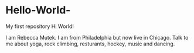 # Hello-World-
My first repository
Hi World! 

I am Rebecca Mutek.  I am from Philadelphia but now live in Chicago.  Talk to me about yoga, rock climbing, resturants, hockey, music and dancing. 

